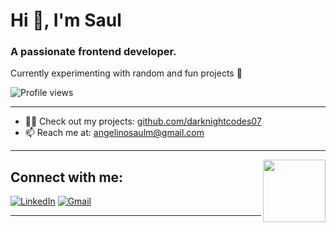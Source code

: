 

# Hi 👋, I'm Saul

### A passionate frontend developer.

Currently experimenting with random and fun projects 🚀

![Profile views](https://komarev.com/ghpvc/?username=darknightcodes07&label=Profile%20views&color=0e75b6&style=flat)

---

- 👨‍💻 Check out my projects: [github.com/darknightcodes07](https://github.com/darknightcodes07)
- 📫 Reach me at: [angelinosaulm@gmail.com](mailto:angelinosaulm@gmail.com)

---

<img align="right" src="https://cdn.dribbble.com/users/1059583/screenshots/4171367/coding-freak.gif" width="100"/>

## Connect with me:

[![LinkedIn](https://img.shields.io/badge/LinkedIn-blue?logo=linkedin)](https://linkedin.com/in/your-linkedin)
[![Gmail](https://img.shields.io/badge/Gmail-red?logo=gmail&logoColor=white)](mailto:darkknight.codes07@gmail.com)

---

